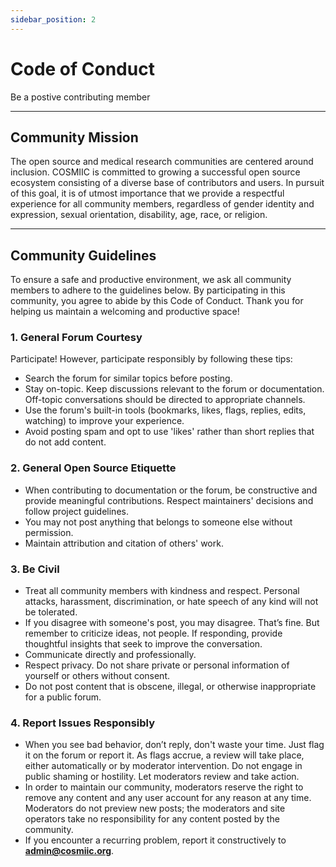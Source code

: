 ```yaml
---
sidebar_position: 2
---
```


# Code of Conduct

Be a postive contributing member

---

## Community Mission

The open source and medical research communities are centered around inclusion. COSMIIC is committed to growing a successful open source ecosystem consisting of a diverse base of contributors and users. In pursuit of this goal, it is of utmost importance that we provide a respectful experience for all community members, regardless of gender identity and expression, sexual orientation, disability, age, race, or religion.

---

## Community Guidelines

To ensure a safe and productive environment, we ask all community members to adhere to the guidelines below. By participating in this community, you agree to abide by this Code of Conduct. Thank you for helping us maintain a welcoming and productive space!

### 1. General Forum Courtesy

Participate! However, participate responsibly by following these tips:
- Search the forum for similar topics before posting.
- Stay on-topic. Keep discussions relevant to the forum or documentation. Off-topic conversations should be directed to appropriate channels.
- Use the forum's built-in tools (bookmarks, likes, flags, replies, edits, watching) to improve your experience.
- Avoid posting spam and opt to use 'likes' rather than short replies that do not add content.

### 2. General Open Source Etiquette

- When contributing to documentation or the forum, be constructive and provide meaningful contributions. Respect maintainers' decisions and follow project guidelines.
- You may not post anything that belongs to someone else without permission.
- Maintain attribution and citation of others' work.

### 3. Be Civil

- Treat all community members with kindness and respect. Personal attacks, harassment, discrimination, or hate speech of any kind will not be tolerated.
- If you disagree with someone's post, you may disagree. That’s fine. But remember to criticize ideas, not people. If responding, provide thoughtful insights that seek to improve the conversation.
- Communicate directly and professionally.
- Respect privacy. Do not share private or personal information of yourself or others without consent.
- Do not post content that is obscene, illegal, or otherwise inappropriate for a public forum.

### 4. Report Issues Responsibly

- When you see bad behavior, don’t reply, don't waste your time. Just flag it on the forum or report it. As flags accrue, a review will take place, either automatically or by moderator intervention. Do not engage in public shaming or hostility. Let moderators review and take action.
- In order to maintain our community, moderators reserve the right to remove any content and any user account for any reason at any time. Moderators do not preview new posts; the moderators and site operators take no responsibility for any content posted by the community.
- If you encounter a recurring problem, report it constructively to **[admin@cosmiic.org](mailto:admin@cosmiic.org)**. 